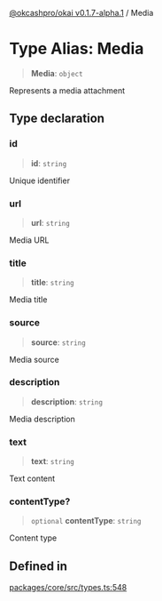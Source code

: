 [@okcashpro/okai v0.1.7-alpha.1](../index.md) / Media

# Type Alias: Media

> **Media**: `object`

Represents a media attachment

## Type declaration

### id

> **id**: `string`

Unique identifier

### url

> **url**: `string`

Media URL

### title

> **title**: `string`

Media title

### source

> **source**: `string`

Media source

### description

> **description**: `string`

Media description

### text

> **text**: `string`

Text content

### contentType?

> `optional` **contentType**: `string`

Content type

## Defined in

[packages/core/src/types.ts:548](https://github.com/okcashpro/okai/blob/main/packages/core/src/types.ts#L548)
